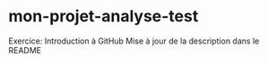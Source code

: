 # mon-projet-analyse-test
Exercice: Introduction à GitHub
Mise à jour de la description dans le README
